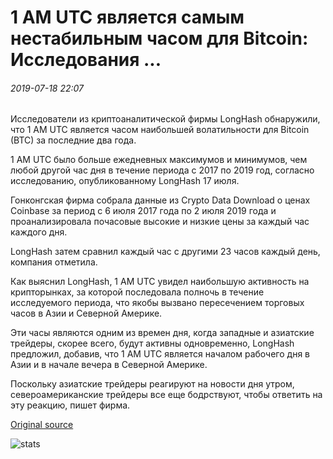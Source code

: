 # 1 AM UTC является самым нестабильным часом для Bitcoin: Исследования ...

###### 2019-07-18 22:07

Исследователи из криптоаналитической фирмы LongHash обнаружили, что 1 AM UTC является часом наибольшей волатильности для Bitcoin (BTC) за последние два года.

1 AM UTC было больше ежедневных максимумов и минимумов, чем любой другой час дня в течение периода с 2017 по 2019 год, согласно исследованию, опубликованному LongHash 17 июля.

Гонконгская фирма собрала данные из Crypto Data Download о ценах Coinbase за период с 6 июля 2017 года по 2 июля 2019 года и проанализировала почасовые высокие и низкие цены за каждый час каждого дня.

LongHash затем сравнил каждый час с другими 23 часов каждый день, компания отметила.

Как выяснил LongHash, 1 AM UTC увидел наибольшую активность на крипторынках, за которой последовала полночь в течение исследуемого периода, что якобы вызвано пересечением торговых часов в Азии и Северной Америке.

Эти часы являются одним из времен дня, когда западные и азиатские трейдеры, скорее всего, будут активны одновременно, LongHash предложил, добавив, что 1 AM UTC является началом рабочего дня в Азии и в начале вечера в Северной Америке.

Поскольку азиатские трейдеры реагируют на новости дня утром, североамериканские трейдеры все еще бодрствуют, чтобы ответить на эту реакцию, пишет фирма.

[Original source](https://cointelegraph.com/news/1-am-utc-is-the-most-volatile-hour-for-bitcoin-research)

![stats](https://c.statcounter.com/11760860/0/a89fa40b/1/ "stats")